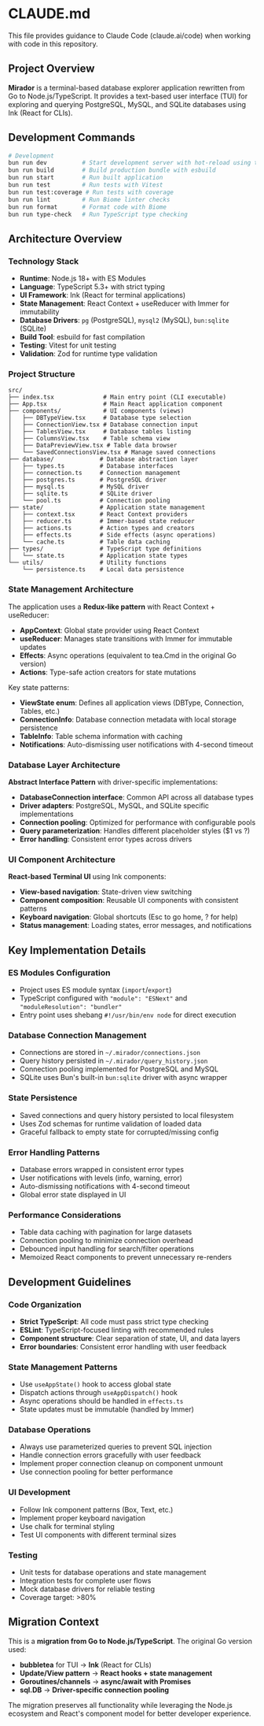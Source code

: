 # CLAUDE.md

This file provides guidance to Claude Code (claude.ai/code) when working with code in this repository.

## Project Overview

**Mirador** is a terminal-based database explorer application rewritten from Go to Node.js/TypeScript. It provides a text-based user interface (TUI) for exploring and querying PostgreSQL, MySQL, and SQLite databases using Ink (React for CLIs).

## Development Commands

```bash
# Development
bun run dev          # Start development server with hot-reload using tsx
bun run build        # Build production bundle with esbuild
bun run start        # Run built application
bun run test         # Run tests with Vitest
bun run test:coverage # Run tests with coverage
bun run lint         # Run Biome linter checks
bun run format       # Format code with Biome
bun run type-check   # Run TypeScript type checking
```

## Architecture Overview

### Technology Stack

- **Runtime**: Node.js 18+ with ES Modules
- **Language**: TypeScript 5.3+ with strict typing
- **UI Framework**: Ink (React for terminal applications)
- **State Management**: React Context + useReducer with Immer for immutability
- **Database Drivers**: `pg` (PostgreSQL), `mysql2` (MySQL), `bun:sqlite` (SQLite)
- **Build Tool**: esbuild for fast compilation
- **Testing**: Vitest for unit testing
- **Validation**: Zod for runtime type validation

### Project Structure

```
src/
├── index.tsx              # Main entry point (CLI executable)
├── App.tsx                # Main React application component
├── components/            # UI components (views)
│   ├── DBTypeView.tsx     # Database type selection
│   ├── ConnectionView.tsx # Database connection input
│   ├── TablesView.tsx     # Database tables listing
│   ├── ColumnsView.tsx    # Table schema view
│   ├── DataPreviewView.tsx # Table data browser
│   └── SavedConnectionsView.tsx # Manage saved connections
├── database/             # Database abstraction layer
│   ├── types.ts          # Database interfaces
│   ├── connection.ts     # Connection management
│   ├── postgres.ts       # PostgreSQL driver
│   ├── mysql.ts          # MySQL driver
│   ├── sqlite.ts         # SQLite driver
│   └── pool.ts           # Connection pooling
├── state/                # Application state management
│   ├── context.tsx       # React Context providers
│   ├── reducer.ts        # Immer-based state reducer
│   ├── actions.ts        # Action types and creators
│   ├── effects.ts        # Side effects (async operations)
│   └── cache.ts          # Table data caching
├── types/                # TypeScript type definitions
│   └── state.ts          # Application state types
└── utils/                # Utility functions
    └── persistence.ts    # Local data persistence
```

### State Management Architecture

The application uses a **Redux-like pattern** with React Context + useReducer:

- **AppContext**: Global state provider using React Context
- **useReducer**: Manages state transitions with Immer for immutable updates
- **Effects**: Async operations (equivalent to tea.Cmd in the original Go version)
- **Actions**: Type-safe action creators for state mutations

Key state patterns:

- **ViewState enum**: Defines all application views (DBType, Connection, Tables, etc.)
- **ConnectionInfo**: Database connection metadata with local storage persistence
- **TableInfo**: Table schema information with caching
- **Notifications**: Auto-dismissing user notifications with 4-second timeout

### Database Layer Architecture

**Abstract Interface Pattern** with driver-specific implementations:

- **DatabaseConnection interface**: Common API across all database types
- **Driver adapters**: PostgreSQL, MySQL, and SQLite specific implementations
- **Connection pooling**: Optimized for performance with configurable pools
- **Query parameterization**: Handles different placeholder styles ($1 vs ?)
- **Error handling**: Consistent error types across drivers

### UI Component Architecture

**React-based Terminal UI** using Ink components:

- **View-based navigation**: State-driven view switching
- **Component composition**: Reusable UI components with consistent patterns
- **Keyboard navigation**: Global shortcuts (Esc to go home, ? for help)
- **Status management**: Loading states, error messages, and notifications

## Key Implementation Details

### ES Modules Configuration

- Project uses ES module syntax (`import`/`export`)
- TypeScript configured with `"module": "ESNext"` and `"moduleResolution": "bundler"`
- Entry point uses shebang `#!/usr/bin/env node` for direct execution

### Database Connection Management

- Connections are stored in `~/.mirador/connections.json`
- Query history persisted in `~/.mirador/query_history.json`
- Connection pooling implemented for PostgreSQL and MySQL
- SQLite uses Bun's built-in `bun:sqlite` driver with async wrapper

### State Persistence

- Saved connections and query history persisted to local filesystem
- Uses Zod schemas for runtime validation of loaded data
- Graceful fallback to empty state for corrupted/missing config

### Error Handling Patterns

- Database errors wrapped in consistent error types
- User notifications with levels (info, warning, error)
- Auto-dismissing notifications with 4-second timeout
- Global error state displayed in UI

### Performance Considerations

- Table data caching with pagination for large datasets
- Connection pooling to minimize connection overhead
- Debounced input handling for search/filter operations
- Memoized React components to prevent unnecessary re-renders

## Development Guidelines

### Code Organization

- **Strict TypeScript**: All code must pass strict type checking
- **ESLint**: TypeScript-focused linting with recommended rules
- **Component structure**: Clear separation of state, UI, and data layers
- **Error boundaries**: Consistent error handling with user feedback

### State Management Patterns

- Use `useAppState()` hook to access global state
- Dispatch actions through `useAppDispatch()` hook
- Async operations should be handled in `effects.ts`
- State updates must be immutable (handled by Immer)

### Database Operations

- Always use parameterized queries to prevent SQL injection
- Handle connection errors gracefully with user feedback
- Implement proper connection cleanup on component unmount
- Use connection pooling for better performance

### UI Development

- Follow Ink component patterns (Box, Text, etc.)
- Implement proper keyboard navigation
- Use chalk for terminal styling
- Test UI components with different terminal sizes

### Testing

- Unit tests for database operations and state management
- Integration tests for complete user flows
- Mock database drivers for reliable testing
- Coverage target: >80%

## Migration Context

This is a **migration from Go to Node.js/TypeScript**. The original Go version used:

- **bubbletea** for TUI → **Ink** (React for CLIs)
- **Update/View pattern** → **React hooks + state management**
- **Goroutines/channels** → **async/await with Promises**
- **sql.DB** → **Driver-specific connection pooling**

The migration preserves all functionality while leveraging the Node.js ecosystem and React's component model for better developer experience.
